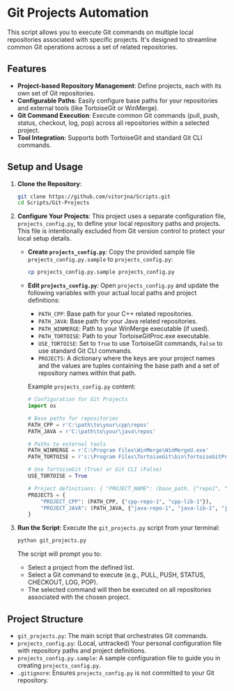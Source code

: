 # Git Projects Automation

This script allows you to execute Git commands on multiple local repositories associated with specific projects. It's designed to streamline common Git operations across a set of related repositories.

## Features

- **Project-based Repository Management**: Define projects, each with its own set of Git repositories.
- **Configurable Paths**: Easily configure base paths for your repositories and external tools (like TortoiseGit or WinMerge).
- **Git Command Execution**: Execute common Git commands (pull, push, status, checkout, log, pop) across all repositories within a selected project.
- **Tool Integration**: Supports both TortoiseGit and standard Git CLI commands.

## Setup and Usage

1.  **Clone the Repository**:
    ```bash
    git clone https://github.com/vitorjna/Scripts.git
    cd Scripts/Git-Projects
    ```

2.  **Configure Your Projects**:
    This project uses a separate configuration file, `projects_config.py`, to define your local repository paths and projects. This file is intentionally excluded from Git version control to protect your local setup details.

    -   **Create `projects_config.py`**:
        Copy the provided sample file `projects_config.py.sample` to `projects_config.py`:
        ```bash
        cp projects_config.py.sample projects_config.py
        ```

    -   **Edit `projects_config.py`**:
        Open `projects_config.py` and update the following variables with your actual local paths and project definitions:

        -   `PATH_CPP`: Base path for your C++ related repositories.
        -   `PATH_JAVA`: Base path for your Java related repositories.
        -   `PATH_WINMERGE`: Path to your WinMerge executable (if used).
        -   `PATH_TORTOISE`: Path to your TortoiseGitProc.exe executable.
        -   `USE_TORTOISE`: Set to `True` to use TortoiseGit commands, `False` to use standard Git CLI commands.
        -   `PROJECTS`: A dictionary where the keys are your project names and the values are tuples containing the base path and a set of repository names within that path.

        Example `projects_config.py` content:
        ```python
        # Configuration for Git Projects
        import os

        # Base paths for repositories
        PATH_CPP = r'C:\path\to\your\cpp\repos'
        PATH_JAVA = r'C:\path\to\your\java\repos'

        # Paths to external tools
        PATH_WINMERGE = r'C:\Program Files\WinMerge\WinMergeU.exe'
        PATH_TORTOISE = r'c:\Program Files\TortoiseGit\bin\TortoiseGitProc.exe'

        # Use TortoiseGit (True) or Git CLI (False)
        USE_TORTOISE = True

        # Project definitions: { "PROJECT_NAME": (base_path, {"repo1", "repo2", ...}) }
        PROJECTS = {
            "PROJECT_CPP": (PATH_CPP, {"cpp-repo-1", "cpp-lib-1"}),
            "PROJECT_JAVA": (PATH_JAVA, {"java-repo-1", "java-lib-1", "java-dependency-1"}),
        }
        ```

3.  **Run the Script**:
    Execute the `git_projects.py` script from your terminal:
    ```bash
    python git_projects.py
    ```

    The script will prompt you to:
    -   Select a project from the defined list.
    -   Select a Git command to execute (e.g., PULL, PUSH, STATUS, CHECKOUT, LOG, POP).
    -   The selected command will then be executed on all repositories associated with the chosen project.

## Project Structure

-   `git_projects.py`: The main script that orchestrates Git commands.
-   `projects_config.py`: (Local, untracked) Your personal configuration file with repository paths and project definitions.
-   `projects_config.py.sample`: A sample configuration file to guide you in creating `projects_config.py`.
-   `.gitignore`: Ensures `projects_config.py` is not committed to your Git repository.